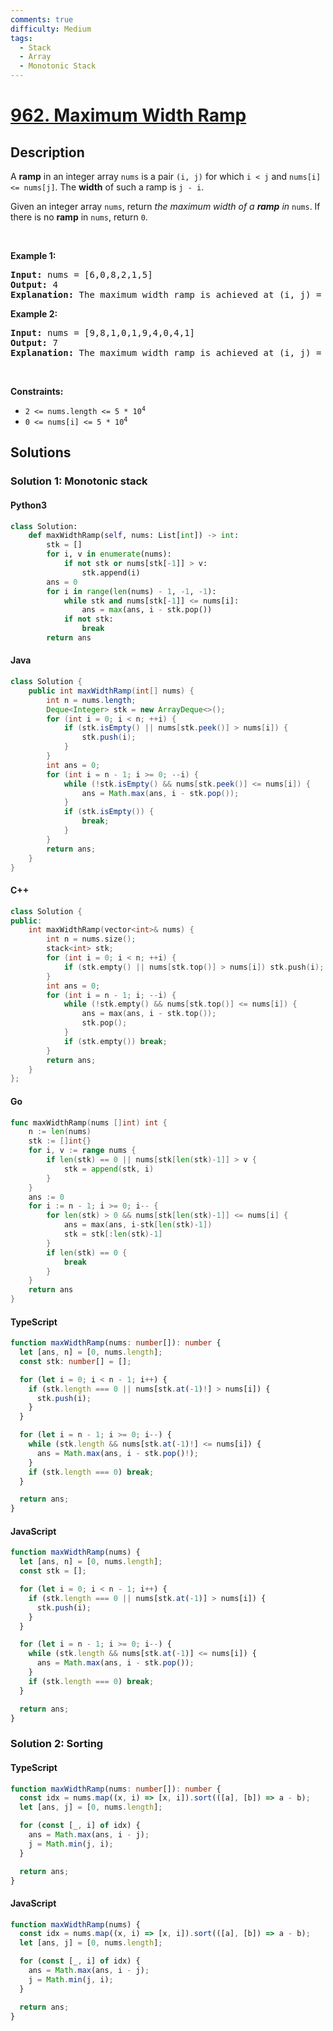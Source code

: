 ```yaml
---
comments: true
difficulty: Medium
tags:
  - Stack
  - Array
  - Monotonic Stack
---
```


<!-- problem:start -->

# [962. Maximum Width Ramp](https://leetcode.com/problems/maximum-width-ramp)


## Description

<!-- description:start -->

<p>A <strong>ramp</strong> in an integer array <code>nums</code> is a pair <code>(i, j)</code> for which <code>i &lt; j</code> and <code>nums[i] &lt;= nums[j]</code>. The <strong>width</strong> of such a ramp is <code>j - i</code>.</p>

<p>Given an integer array <code>nums</code>, return <em>the maximum width of a <strong>ramp</strong> in </em><code>nums</code>. If there is no <strong>ramp</strong> in <code>nums</code>, return <code>0</code>.</p>

<p>&nbsp;</p>
<p><strong class="example">Example 1:</strong></p>

<pre>
<strong>Input:</strong> nums = [6,0,8,2,1,5]
<strong>Output:</strong> 4
<strong>Explanation:</strong> The maximum width ramp is achieved at (i, j) = (1, 5): nums[1] = 0 and nums[5] = 5.
</pre>

<p><strong class="example">Example 2:</strong></p>

<pre>
<strong>Input:</strong> nums = [9,8,1,0,1,9,4,0,4,1]
<strong>Output:</strong> 7
<strong>Explanation:</strong> The maximum width ramp is achieved at (i, j) = (2, 9): nums[2] = 1 and nums[9] = 1.
</pre>

<p>&nbsp;</p>
<p><strong>Constraints:</strong></p>

<ul>
	<li><code>2 &lt;= nums.length &lt;= 5 * 10<sup>4</sup></code></li>
	<li><code>0 &lt;= nums[i] &lt;= 5 * 10<sup>4</sup></code></li>
</ul>

<!-- description:end -->

## Solutions

<!-- solution:start -->

### Solution 1: Monotonic stack

<!-- tabs:start -->

#### Python3

```python
class Solution:
    def maxWidthRamp(self, nums: List[int]) -> int:
        stk = []
        for i, v in enumerate(nums):
            if not stk or nums[stk[-1]] > v:
                stk.append(i)
        ans = 0
        for i in range(len(nums) - 1, -1, -1):
            while stk and nums[stk[-1]] <= nums[i]:
                ans = max(ans, i - stk.pop())
            if not stk:
                break
        return ans
```

#### Java

```java
class Solution {
    public int maxWidthRamp(int[] nums) {
        int n = nums.length;
        Deque<Integer> stk = new ArrayDeque<>();
        for (int i = 0; i < n; ++i) {
            if (stk.isEmpty() || nums[stk.peek()] > nums[i]) {
                stk.push(i);
            }
        }
        int ans = 0;
        for (int i = n - 1; i >= 0; --i) {
            while (!stk.isEmpty() && nums[stk.peek()] <= nums[i]) {
                ans = Math.max(ans, i - stk.pop());
            }
            if (stk.isEmpty()) {
                break;
            }
        }
        return ans;
    }
}
```

#### C++

```cpp
class Solution {
public:
    int maxWidthRamp(vector<int>& nums) {
        int n = nums.size();
        stack<int> stk;
        for (int i = 0; i < n; ++i) {
            if (stk.empty() || nums[stk.top()] > nums[i]) stk.push(i);
        }
        int ans = 0;
        for (int i = n - 1; i; --i) {
            while (!stk.empty() && nums[stk.top()] <= nums[i]) {
                ans = max(ans, i - stk.top());
                stk.pop();
            }
            if (stk.empty()) break;
        }
        return ans;
    }
};
```

#### Go

```go
func maxWidthRamp(nums []int) int {
	n := len(nums)
	stk := []int{}
	for i, v := range nums {
		if len(stk) == 0 || nums[stk[len(stk)-1]] > v {
			stk = append(stk, i)
		}
	}
	ans := 0
	for i := n - 1; i >= 0; i-- {
		for len(stk) > 0 && nums[stk[len(stk)-1]] <= nums[i] {
			ans = max(ans, i-stk[len(stk)-1])
			stk = stk[:len(stk)-1]
		}
		if len(stk) == 0 {
			break
		}
	}
	return ans
}
```

#### TypeScript

```ts
function maxWidthRamp(nums: number[]): number {
  let [ans, n] = [0, nums.length];
  const stk: number[] = [];

  for (let i = 0; i < n - 1; i++) {
    if (stk.length === 0 || nums[stk.at(-1)!] > nums[i]) {
      stk.push(i);
    }
  }

  for (let i = n - 1; i >= 0; i--) {
    while (stk.length && nums[stk.at(-1)!] <= nums[i]) {
      ans = Math.max(ans, i - stk.pop()!);
    }
    if (stk.length === 0) break;
  }

  return ans;
}
```

#### JavaScript

```js
function maxWidthRamp(nums) {
  let [ans, n] = [0, nums.length];
  const stk = [];

  for (let i = 0; i < n - 1; i++) {
    if (stk.length === 0 || nums[stk.at(-1)] > nums[i]) {
      stk.push(i);
    }
  }

  for (let i = n - 1; i >= 0; i--) {
    while (stk.length && nums[stk.at(-1)] <= nums[i]) {
      ans = Math.max(ans, i - stk.pop());
    }
    if (stk.length === 0) break;
  }

  return ans;
}
```

<!-- tabs:end -->

<!-- solution:end -->

<!-- solution:start -->

### Solution 2: Sorting

<!-- tabs:start -->

#### TypeScript

```ts
function maxWidthRamp(nums: number[]): number {
  const idx = nums.map((x, i) => [x, i]).sort(([a], [b]) => a - b);
  let [ans, j] = [0, nums.length];

  for (const [_, i] of idx) {
    ans = Math.max(ans, i - j);
    j = Math.min(j, i);
  }

  return ans;
}
```

#### JavaScript

```js
function maxWidthRamp(nums) {
  const idx = nums.map((x, i) => [x, i]).sort(([a], [b]) => a - b);
  let [ans, j] = [0, nums.length];

  for (const [_, i] of idx) {
    ans = Math.max(ans, i - j);
    j = Math.min(j, i);
  }

  return ans;
}
```

<!-- tabs:end -->

<!-- solution:end -->

<!-- problem:end -->
